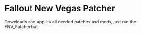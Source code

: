 # Fallout New Vegas Patcher
Downloads and applies all needed patches and mods, just run the FNV_Patcher.bat
